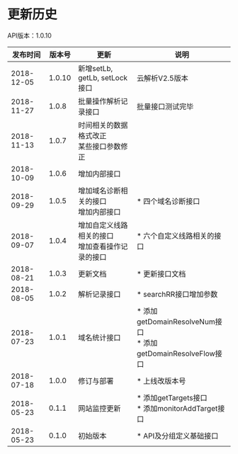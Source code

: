 # 更新历史 #
API版本：1.0.10

|发布时间|版本号|更新|说明|
|---|---|---|---|
|2018-12-05|1.0.10|新增setLb, getLb, setLock接口|云解析V2.5版本|
|2018-11-27|1.0.8|批量操作解析记录接口|批量接口测试完毕|
|2018-11-13|1.0.7|时间相关的数据格式改正<br>某些接口参数修正||
|2018-10-09|1.0.6|增加内部接口||
|2018-09-29|1.0.5|增加域名诊断相关的接口<br>增加内部接口|* 四个域名诊断接口|
|2018-09-07|1.0.4|增加自定义线路相关的接口<br>增加查看操作记录的接口|* 六个自定义线路相关的接口|
|2018-08-21|1.0.3|更新文档|* 更新接口文档|
|2018-08-05|1.0.2|解析记录接口|* searchRR接口增加参数|
|2018-07-23|1.0.1|域名统计接口|* 添加getDomainResolveNum接口<br>* 添加getDomainResolveFlow接口|
|2018-07-18|1.0.0|修订与部署|* 上线改版本号|
|2018-05-23|0.1.1|网站监控更新|* 添加getTargets接口<br>* 添加monitorAddTarget接口|
|2018-05-23|0.1.0|初始版本|* API及分组定义基础接口|

